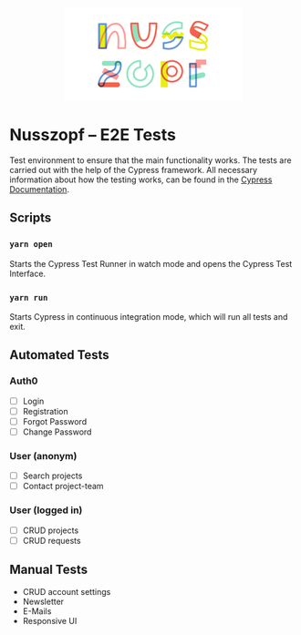 <p align="center">
  <a href="https://nusszopf.org">
    <img src="../../docs/1200x630.png" alt="Nusszopf logo" height="165">
  </a>
</p>

# Nusszopf – E2E Tests

Test environment to ensure that the main functionality works.
The tests are carried out with the help of the Cypress framework. All necessary information about how the testing works, can be found in the [Cypress Documentation](https://docs.cypress.io/guides/overview/why-cypress.html#In-a-nutshell).

## Scripts

### `yarn open`

Starts the Cypress Test Runner in watch mode and opens the Cypress Test Interface.

### `yarn run`

Starts Cypress in continuous integration mode, which will run all tests and exit.

## Automated Tests

### Auth0

- [ ] Login
- [ ] Registration
- [ ] Forgot Password
- [ ] Change Password

### User (anonym)

- [ ] Search projects
- [ ] Contact project-team

### User (logged in)

- [ ] CRUD projects
- [ ] CRUD requests

## Manual Tests

- CRUD account settings
- Newsletter
- E-Mails
- Responsive UI
